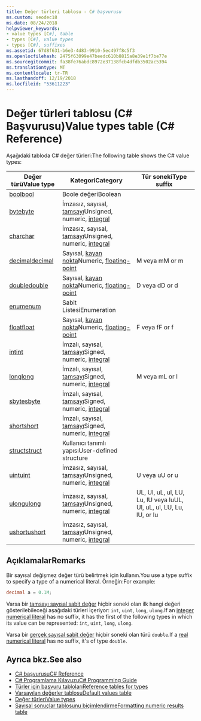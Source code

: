```yaml
---
title: Değer türleri tablosu - C# başvurusu
ms.custom: seodec18
ms.date: 08/24/2018
helpviewer_keywords:
- value types [C#], table
- types [C#], value types
- types [C#], suffixes
ms.assetid: 67d8f631-b6e3-4d83-9910-5ec497f8c5f3
ms.openlocfilehash: 2475f63099e47beedc610b8815a8e39e1f7be77e
ms.sourcegitcommit: fa38fe76abdc8972e37138fcb4dfdb3502ac5394
ms.translationtype: MT
ms.contentlocale: tr-TR
ms.lasthandoff: 12/19/2018
ms.locfileid: "53611223"
---
```

# <a name="value-types-table-c-reference"></a><span data-ttu-id="324a7-102">Değer türleri tablosu (C# Başvurusu)</span><span class="sxs-lookup"><span data-stu-id="324a7-102">Value types table (C# Reference)</span></span>

<span data-ttu-id="324a7-103">Aşağıdaki tabloda C# değer türleri:</span><span class="sxs-lookup"><span data-stu-id="324a7-103">The following table shows the C# value types:</span></span>

|<span data-ttu-id="324a7-104">Değer türü</span><span class="sxs-lookup"><span data-stu-id="324a7-104">Value type</span></span>|<span data-ttu-id="324a7-105">Kategori</span><span class="sxs-lookup"><span data-stu-id="324a7-105">Category</span></span>|<span data-ttu-id="324a7-106">Tür soneki</span><span class="sxs-lookup"><span data-stu-id="324a7-106">Type suffix</span></span>|
|----------------|--------------|-----------------|
|[<span data-ttu-id="324a7-107">bool</span><span class="sxs-lookup"><span data-stu-id="324a7-107">bool</span></span>](bool.md)|<span data-ttu-id="324a7-108">Boole değeri</span><span class="sxs-lookup"><span data-stu-id="324a7-108">Boolean</span></span>||
|[<span data-ttu-id="324a7-109">byte</span><span class="sxs-lookup"><span data-stu-id="324a7-109">byte</span></span>](byte.md)|<span data-ttu-id="324a7-110">İmzasız, sayısal, [tamsayı](integral-types-table.md)</span><span class="sxs-lookup"><span data-stu-id="324a7-110">Unsigned, numeric, [integral](integral-types-table.md)</span></span>||
|[<span data-ttu-id="324a7-111">char</span><span class="sxs-lookup"><span data-stu-id="324a7-111">char</span></span>](char.md)|<span data-ttu-id="324a7-112">İmzasız, sayısal, [tamsayı](integral-types-table.md)</span><span class="sxs-lookup"><span data-stu-id="324a7-112">Unsigned, numeric, [integral](integral-types-table.md)</span></span>||
|[<span data-ttu-id="324a7-113">decimal</span><span class="sxs-lookup"><span data-stu-id="324a7-113">decimal</span></span>](decimal.md)|<span data-ttu-id="324a7-114">Sayısal, [kayan nokta](floating-point-types-table.md)</span><span class="sxs-lookup"><span data-stu-id="324a7-114">Numeric, [floating-point](floating-point-types-table.md)</span></span>|<span data-ttu-id="324a7-115">M veya m</span><span class="sxs-lookup"><span data-stu-id="324a7-115">M or m</span></span>|
|[<span data-ttu-id="324a7-116">double</span><span class="sxs-lookup"><span data-stu-id="324a7-116">double</span></span>](double.md)|<span data-ttu-id="324a7-117">Sayısal, [kayan nokta](floating-point-types-table.md)</span><span class="sxs-lookup"><span data-stu-id="324a7-117">Numeric, [floating-point](floating-point-types-table.md)</span></span>|<span data-ttu-id="324a7-118">D veya d</span><span class="sxs-lookup"><span data-stu-id="324a7-118">D or d</span></span>|
|[<span data-ttu-id="324a7-119">enum</span><span class="sxs-lookup"><span data-stu-id="324a7-119">enum</span></span>](enum.md)|<span data-ttu-id="324a7-120">Sabit Listesi</span><span class="sxs-lookup"><span data-stu-id="324a7-120">Enumeration</span></span>||
|[<span data-ttu-id="324a7-121">float</span><span class="sxs-lookup"><span data-stu-id="324a7-121">float</span></span>](float.md)|<span data-ttu-id="324a7-122">Sayısal, [kayan nokta](floating-point-types-table.md)</span><span class="sxs-lookup"><span data-stu-id="324a7-122">Numeric, [floating-point](floating-point-types-table.md)</span></span>|<span data-ttu-id="324a7-123">F veya f</span><span class="sxs-lookup"><span data-stu-id="324a7-123">F or f</span></span>|
|[<span data-ttu-id="324a7-124">int</span><span class="sxs-lookup"><span data-stu-id="324a7-124">int</span></span>](int.md)|<span data-ttu-id="324a7-125">İmzalı, sayısal, [tamsayı](integral-types-table.md)</span><span class="sxs-lookup"><span data-stu-id="324a7-125">Signed, numeric, [integral](integral-types-table.md)</span></span>||
|[<span data-ttu-id="324a7-126">long</span><span class="sxs-lookup"><span data-stu-id="324a7-126">long</span></span>](long.md)|<span data-ttu-id="324a7-127">İmzalı, sayısal, [tamsayı](integral-types-table.md)</span><span class="sxs-lookup"><span data-stu-id="324a7-127">Signed, numeric, [integral](integral-types-table.md)</span></span>|<span data-ttu-id="324a7-128">M veya m</span><span class="sxs-lookup"><span data-stu-id="324a7-128">L or l</span></span>|
|[<span data-ttu-id="324a7-129">sbyte</span><span class="sxs-lookup"><span data-stu-id="324a7-129">sbyte</span></span>](sbyte.md)|<span data-ttu-id="324a7-130">İmzalı, sayısal, [tamsayı](integral-types-table.md)</span><span class="sxs-lookup"><span data-stu-id="324a7-130">Signed, numeric, [integral](integral-types-table.md)</span></span>||
|[<span data-ttu-id="324a7-131">short</span><span class="sxs-lookup"><span data-stu-id="324a7-131">short</span></span>](short.md)|<span data-ttu-id="324a7-132">İmzalı, sayısal, [tamsayı](integral-types-table.md)</span><span class="sxs-lookup"><span data-stu-id="324a7-132">Signed, numeric, [integral](integral-types-table.md)</span></span>||
|[<span data-ttu-id="324a7-133">struct</span><span class="sxs-lookup"><span data-stu-id="324a7-133">struct</span></span>](struct.md)|<span data-ttu-id="324a7-134">Kullanıcı tanımlı yapısı</span><span class="sxs-lookup"><span data-stu-id="324a7-134">User-defined structure</span></span>||
|[<span data-ttu-id="324a7-135">uint</span><span class="sxs-lookup"><span data-stu-id="324a7-135">uint</span></span>](uint.md)|<span data-ttu-id="324a7-136">İmzasız, sayısal, [tamsayı](integral-types-table.md)</span><span class="sxs-lookup"><span data-stu-id="324a7-136">Unsigned, numeric, [integral](integral-types-table.md)</span></span>|<span data-ttu-id="324a7-137">U veya u</span><span class="sxs-lookup"><span data-stu-id="324a7-137">U or u</span></span>|
|[<span data-ttu-id="324a7-138">ulong</span><span class="sxs-lookup"><span data-stu-id="324a7-138">ulong</span></span>](ulong.md)|<span data-ttu-id="324a7-139">İmzasız, sayısal, [tamsayı](integral-types-table.md)</span><span class="sxs-lookup"><span data-stu-id="324a7-139">Unsigned, numeric, [integral](integral-types-table.md)</span></span>|<span data-ttu-id="324a7-140">UL, Ul, uL, ul, LU, Lu, lU veya lu</span><span class="sxs-lookup"><span data-stu-id="324a7-140">UL, Ul, uL, ul, LU, Lu, lU, or lu</span></span>|
|[<span data-ttu-id="324a7-141">ushort</span><span class="sxs-lookup"><span data-stu-id="324a7-141">ushort</span></span>](ushort.md)|<span data-ttu-id="324a7-142">İmzasız, sayısal, [tamsayı](integral-types-table.md)</span><span class="sxs-lookup"><span data-stu-id="324a7-142">Unsigned, numeric, [integral](integral-types-table.md)</span></span>||

## <a name="remarks"></a><span data-ttu-id="324a7-143">Açıklamalar</span><span class="sxs-lookup"><span data-stu-id="324a7-143">Remarks</span></span>

<span data-ttu-id="324a7-144">Bir sayısal değişmez değer türü belirtmek için kullanın.</span><span class="sxs-lookup"><span data-stu-id="324a7-144">You use a type suffix to specify a type of a numerical literal.</span></span> <span data-ttu-id="324a7-145">Örneğin:</span><span class="sxs-lookup"><span data-stu-id="324a7-145">For example:</span></span>

```csharp
decimal a = 0.1M;
```

<span data-ttu-id="324a7-146">Varsa bir [tamsayı sayısal sabit değer](~/_csharplang/spec/lexical-structure.md#integer-literals) hiçbir soneki olan ilk hangi değeri gösterilebileceği aşağıdaki türleri içeriyor: `int`, `uint`, `long`, `ulong`.</span><span class="sxs-lookup"><span data-stu-id="324a7-146">If an [integer numerical literal](~/_csharplang/spec/lexical-structure.md#integer-literals) has no suffix, it has the first of the following types in which its value can be represented: `int`, `uint`, `long`, `ulong`.</span></span>

<span data-ttu-id="324a7-147">Varsa bir [gerçek sayısal sabit değer](~/_csharplang/spec/lexical-structure.md#real-literals) hiçbir soneki olan türü `double`.</span><span class="sxs-lookup"><span data-stu-id="324a7-147">If a [real numerical literal](~/_csharplang/spec/lexical-structure.md#real-literals) has no suffix, it's of type `double`.</span></span>

## <a name="see-also"></a><span data-ttu-id="324a7-148">Ayrıca bkz.</span><span class="sxs-lookup"><span data-stu-id="324a7-148">See also</span></span>

- [<span data-ttu-id="324a7-149">C# başvurusu</span><span class="sxs-lookup"><span data-stu-id="324a7-149">C# Reference</span></span>](../index.md)
- [<span data-ttu-id="324a7-150">C# Programlama Kılavuzu</span><span class="sxs-lookup"><span data-stu-id="324a7-150">C# Programming Guide</span></span>](../../programming-guide/index.md)
- [<span data-ttu-id="324a7-151">Türler için başvuru tabloları</span><span class="sxs-lookup"><span data-stu-id="324a7-151">Reference tables for types</span></span>](reference-tables-for-types.md)
- [<span data-ttu-id="324a7-152">Varsayılan değerler tablosu</span><span class="sxs-lookup"><span data-stu-id="324a7-152">Default values table</span></span>](default-values-table.md)
- [<span data-ttu-id="324a7-153">Değer türleri</span><span class="sxs-lookup"><span data-stu-id="324a7-153">Value types</span></span>](value-types.md)
- [<span data-ttu-id="324a7-154">Sayısal sonuçlar tablosunu biçimlendirme</span><span class="sxs-lookup"><span data-stu-id="324a7-154">Formatting numeric results table</span></span>](formatting-numeric-results-table.md)